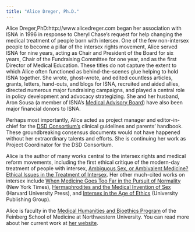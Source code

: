 ```yaml
---
title: "Alice Dreger, Ph.D."
---
```


<p>Alice Dreger,PhD:http://www.alicedreger.com began her association with <span class="caps">ISNA</span> in 1996 in response to Cheryl Chase’s request for help changing the medical treatment of people born with intersex. One of the few non-intersex people to become a pillar of the intersex rights movement, Alice served <span class="caps">ISNA</span> for nine years, acting as Chair and President of the Board for six years, Chair of the Fundraising Committee for one year, and as the first Director of Medical Education. These titles do not capture the extent to which Alice often functioned as behind-the-scenes glue helping to hold <span class="caps">ISNA</span> together. She wrote, ghost-wrote, and edited countless articles, grants, letters, hand-outs, and blogs for <span class="caps">ISNA</span>, recruited and aided allies, directed numerous major fundraising campaigns, and played a central role in policy development and advocacy strategizing. She and her husband, Aron Sousa (a member of <span class="caps">ISNA</span>’s <a href="http://www.isna.org/about/medicalboard">Medical Advisory Board</a>) have also been major financial donors to <span class="caps">ISNA</span>.  </p>

<p>Perhaps most importantly, Alice acted as project manager and editor-in-chief for the <a href="http://www.dsdguidelines.org"><span class="caps">DSD</span> Consortium’s</a> clinical guidelines and parents’ handbook. These groundbreaking consensus documents would not have happened without her extraordinary talents and efforts. She is continuing her work as Project Coordinator for the <span class="caps">DSD</span> Consortium.  </p>

<p>Alice is the author of many works central to the intersex rights and medical reform movements, including the first ethical critique of the modern-day treatment of people with intersex, <a href="http://isna.org/articles/ambivalent_medicine">Ambiguous Sex, or Ambivalent Medicine? Ethical Issues in the Treatment of Intersex</a>. Her other much-cited works on intersex include <a href="http://www.nytimes.com/library/national/science/072898sci-essay.html">When Medicine Goes Too Far in the Pursuit of Normality</a> (New York Times), <a href="http://www.alicedreger.com/reviews/invention">Hermaphrodites and the Medical Invention of Sex</a> (Harvard University Press), and <a href="http://www.isna.org/books/ageofethics">Intersex in the Age of Ethics</a> (University Publishing Group).  </p>

<p>Alice is faculty in the <a href="http://www.mhb.northwestern.edu">Medical Humanities and Bioethics Program</a> of the Feinberg School of Medicine at Northwestern University. You can read more about her current work at <a href="http://www.alicedreger.com">her website</a>.</p>